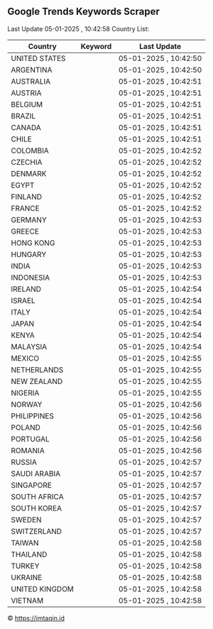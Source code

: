 
## Google Trends Keywords Scraper

Last Update 05-01-2025 , 10:42:58
Country List:

| Country | Keyword | Last Update |
| --- | --- | --- |
| UNITED STATES |  | 05-01-2025 , 10:42:50 |
| ARGENTINA |  | 05-01-2025 , 10:42:50 |
| AUSTRALIA |  | 05-01-2025 , 10:42:51 |
| AUSTRIA |  | 05-01-2025 , 10:42:51 |
| BELGIUM |  | 05-01-2025 , 10:42:51 |
| BRAZIL |  | 05-01-2025 , 10:42:51 |
| CANADA |  | 05-01-2025 , 10:42:51 |
| CHILE |  | 05-01-2025 , 10:42:51 |
| COLOMBIA |  | 05-01-2025 , 10:42:52 |
| CZECHIA |  | 05-01-2025 , 10:42:52 |
| DENMARK |  | 05-01-2025 , 10:42:52 |
| EGYPT |  | 05-01-2025 , 10:42:52 |
| FINLAND |  | 05-01-2025 , 10:42:52 |
| FRANCE |  | 05-01-2025 , 10:42:52 |
| GERMANY |  | 05-01-2025 , 10:42:53 |
| GREECE |  | 05-01-2025 , 10:42:53 |
| HONG KONG |  | 05-01-2025 , 10:42:53 |
| HUNGARY |  | 05-01-2025 , 10:42:53 |
| INDIA |  | 05-01-2025 , 10:42:53 |
| INDONESIA |  | 05-01-2025 , 10:42:53 |
| IRELAND |  | 05-01-2025 , 10:42:54 |
| ISRAEL |  | 05-01-2025 , 10:42:54 |
| ITALY |  | 05-01-2025 , 10:42:54 |
| JAPAN |  | 05-01-2025 , 10:42:54 |
| KENYA |  | 05-01-2025 , 10:42:54 |
| MALAYSIA |  | 05-01-2025 , 10:42:54 |
| MEXICO |  | 05-01-2025 , 10:42:55 |
| NETHERLANDS |  | 05-01-2025 , 10:42:55 |
| NEW ZEALAND |  | 05-01-2025 , 10:42:55 |
| NIGERIA |  | 05-01-2025 , 10:42:55 |
| NORWAY |  | 05-01-2025 , 10:42:56 |
| PHILIPPINES |  | 05-01-2025 , 10:42:56 |
| POLAND |  | 05-01-2025 , 10:42:56 |
| PORTUGAL |  | 05-01-2025 , 10:42:56 |
| ROMANIA |  | 05-01-2025 , 10:42:56 |
| RUSSIA |  | 05-01-2025 , 10:42:57 |
| SAUDI ARABIA |  | 05-01-2025 , 10:42:57 |
| SINGAPORE |  | 05-01-2025 , 10:42:57 |
| SOUTH AFRICA |  | 05-01-2025 , 10:42:57 |
| SOUTH KOREA |  | 05-01-2025 , 10:42:57 |
| SWEDEN |  | 05-01-2025 , 10:42:57 |
| SWITZERLAND |  | 05-01-2025 , 10:42:57 |
| TAIWAN |  | 05-01-2025 , 10:42:58 |
| THAILAND |  | 05-01-2025 , 10:42:58 |
| TURKEY |  | 05-01-2025 , 10:42:58 |
| UKRAINE |  | 05-01-2025 , 10:42:58 |
| UNITED KINGDOM |  | 05-01-2025 , 10:42:58 |
| VIETNAM |  | 05-01-2025 , 10:42:58 |

© https://imtaqin.id
